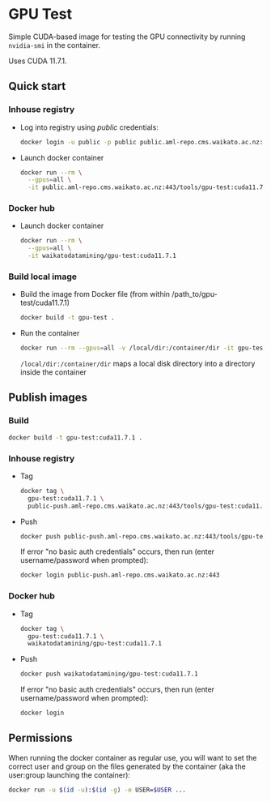 # GPU Test

Simple CUDA-based image for testing the GPU connectivity by 
running `nvidia-smi` in the container.

Uses CUDA 11.7.1.

## Quick start

### Inhouse registry

* Log into registry using *public* credentials:

  ```bash
  docker login -u public -p public public.aml-repo.cms.waikato.ac.nz:443 
  ```

* Launch docker container

  ```bash
  docker run --rm \
    --gpus=all \
    -it public.aml-repo.cms.waikato.ac.nz:443/tools/gpu-test:cuda11.7.1
  ```

### Docker hub

* Launch docker container

  ```bash
  docker run --rm \
    --gpus=all \
    -it waikatodatamining/gpu-test:cuda11.7.1
  ```

### Build local image

* Build the image from Docker file (from within /path_to/gpu-test/cuda11.7.1)

  ```bash
  docker build -t gpu-test .
  ```
  
* Run the container

  ```bash
  docker run --rm --gpus=all -v /local/dir:/container/dir -it gpu-test
  ```
  `/local/dir:/container/dir` maps a local disk directory into a directory inside the container


## Publish images

### Build

```bash
docker build -t gpu-test:cuda11.7.1 .
```

### Inhouse registry  
  
* Tag

  ```bash
  docker tag \
    gpu-test:cuda11.7.1 \
    public-push.aml-repo.cms.waikato.ac.nz:443/tools/gpu-test:cuda11.7.1
  ```
  
* Push

  ```bash
  docker push public-push.aml-repo.cms.waikato.ac.nz:443/tools/gpu-test:cuda11.7.1
  ```
  If error "no basic auth credentials" occurs, then run (enter username/password when prompted):
  
  ```bash
  docker login public-push.aml-repo.cms.waikato.ac.nz:443
  ```

### Docker hub  
  
* Tag

  ```bash
  docker tag \
    gpu-test:cuda11.7.1 \
    waikatodatamining/gpu-test:cuda11.7.1
  ```
  
* Push

  ```bash
  docker push waikatodatamining/gpu-test:cuda11.7.1
  ```
  If error "no basic auth credentials" occurs, then run (enter username/password when prompted):
  
  ```bash
  docker login
  ```


## Permissions

When running the docker container as regular use, you will want to set the correct
user and group on the files generated by the container (aka the user:group launching
the container):

```bash
docker run -u $(id -u):$(id -g) -e USER=$USER ...
```
